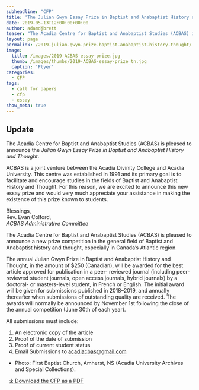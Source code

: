 ```yaml
---
subheadline: "CFP"
title: 'The Julian Gwyn Essay Prize in Baptist and Anabaptist History and Thought'
date: 2019-05-13T12:00:00+00:00
author: adamdjbrett
teaser: "The Acadia Centre for Baptist and Anabaptist Studies (ACBAS) is pleased to announce a new prize competition in the general field of Baptist and Anabaptist history and thought, especially in Canada’s Atlantic region."
layout: page
permalink: /2019-julian-gwyn-prize-baptist-anabaptist-history-thought/
image:
  title: /images/2019-ACBAS-essay-prize.jpg
  thumb: /images/thumbs/2019-ACBAS-essay-prize_tn.jpg
  caption: 'Flyer'
categories:
  - CFP
tags:
  - call for papers
  - cfp
  - essay
show_meta: true  
---
```

## Update
The Acadia Centre for Baptist and Anabaptist Studies (ACBAS) is pleased to announce the _Julian Gwyn Essay Prize in Baptist and Anabaptist History and Thought_.

ACBAS is a joint venture between the Acadia Divinity College and Acadia University. This centre was established in 1991 and its primary goal is to facilitate and encourage studies in the fields of Baptist and Anabaptist History and Thought. For this reason, we are excited to announce this new essay prize and would very much appreciate your assistance in making the existence of this prize known to students.
<!--more-->
Blessings,  
Rev. Evan Colford,  
_ACBAS Administrative Committee_

The Acadia Centre for Baptist and Anabaptist Studies (ACBAS) is pleased to announce a new prize competition in the general field of Baptist and Anabaptist history and thought, especially in Canada’s Atlantic region.

The annual Julian Gwyn Prize in Baptist and Anabaptist History and Thought, in the amount of $250 (Canadian), will be awarded for the best article approved for publication in a peer- reviewed journal (including peer-reviewed student journals, open access journals, hybrid journals) by a doctoral- or masters-level student, in French or English. The initial award will be given for submissions published in 2018–2019, and annually thereafter when submissions of outstanding quality are received. The awards will normally be announced by November 1st following the close of the annual competition (June 30th of each year).

All submissions must include:

  1. An electronic copy of the article
  2. Proof of the date of submission
  3. Proof of current student status
  4. Email Submissions to acadiacbas@gmail.com

* Photo: First Baptist Church, Amherst, NS (Acadia University Archives and Special Collections).

&nbsp;
[⤓ Download the CFP as a PDF](/docs/2019-ACBAS-essay-prize.pdf)

